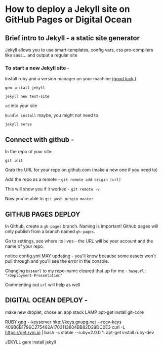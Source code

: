 # How to deploy a Jekyll site on GitHub Pages or Digital Ocean

## Brief intro to Jekyll - a static site generator
Jekyll allows you to use smart-templates, config vars, css pre-compilers like sass... and output a regular site

### To start a new Jekyll site -
Install ruby and a version manager on your machine [(good luck.)](https://gorails.com/setup/osx/10.11-el-capitan)

`gem install jekyll`

`jekyll new test-site`

`cd` into your site

`bundle install` maybe, you might not need to

`jekyll serve`

## Connect with github -
In the repo of your site:

`git init`

Grab the URL for your repo on github.com (make a new one if you need to)

Add the repo as a remote - `git remote add origin [url]`

This will show you if it worked - `git remote -v`

Now you're able to `git push origin master`

## GITHUB PAGES DEPLOY
In Github, create a `gh-pages` branch. Naming is important! Github pages will only publish from a branch named `gh-pages`.

Go to settings, see where its lives - the URL will be your account and the name of your repo.

notice config.yml MAY updating - you'll know because some assets won't pull through and you'll see the error in the console.

Changing `baseurl` to my repo-name cleared that up for me -
`baseurl: "/Deployment-Presentation"`

Commenting out `url` will help as well

## DIGITAL OCEAN DEPLOY -
make new droplet, chose an app stack LAMP
apt-get install git-core

RUBY
gpg --keyserver hkp://keys.gnupg.net --recv-keys 409B6B1796C275462A1703113804BB82D39DC0E3
curl -L https://get.rvm.io | bash -s stable --ruby=2.0.0
	1.	apt-get install ruby-dev


JEKYLL
gem install jekyll

